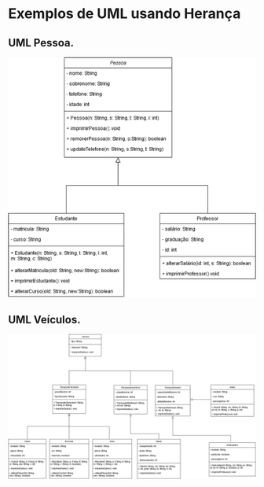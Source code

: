 # Exemplos de UML usando Herança

## UML Pessoa.
![Pessoa](Pessoa.png)


## UML Veículos.
![Veículo](veiculo.png)